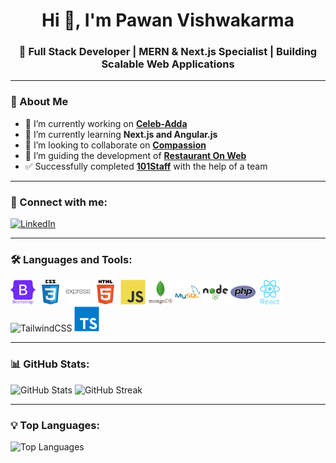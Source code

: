 <h1 align="center">Hi 👋, I'm Pawan Vishwakarma</h1>
<h3 align="center">🌟 Full Stack Developer | MERN & Next.js Specialist | Building Scalable Web Applications</h3>

---

### 🚀 About Me
- 🔭 I’m currently working on **[Celeb-Adda](https://celebadda.com/)**
- 🌱 I’m currently learning **Next.js and Angular.js**
- 👯 I’m looking to collaborate on **[Compassion](https://cukwebsite.co.uk/)**
- 🤝 I’m guiding the development of **[Restaurant On Web](https://restaurantonweb.mydevsystems.com/)**
- ✅ Successfully completed **[101Staff](https://101staff.co.uk/)** with the help of a team

---

### 💼 Connect with me:
<p align="left">
  <a href="https://www.linkedin.com/in/pawan-vishwakarma-591659234/" target="blank">
    <img src="https://img.shields.io/badge/LinkedIn-0A66C2?style=for-the-badge&logo=linkedin&logoColor=white" alt="LinkedIn" />
  </a>
</p>

---

### 🛠️ Languages and Tools:
<p align="left">
  <img src="https://raw.githubusercontent.com/devicons/devicon/master/icons/bootstrap/bootstrap-plain-wordmark.svg" alt="Bootstrap" width="40" height="40"/>
  <img src="https://raw.githubusercontent.com/devicons/devicon/master/icons/css3/css3-original-wordmark.svg" alt="CSS3" width="40" height="40"/>
  <img src="https://raw.githubusercontent.com/devicons/devicon/master/icons/express/express-original-wordmark.svg" alt="Express" width="40" height="40"/>
  <img src="https://raw.githubusercontent.com/devicons/devicon/master/icons/html5/html5-original-wordmark.svg" alt="HTML5" width="40" height="40"/>
  <img src="https://raw.githubusercontent.com/devicons/devicon/master/icons/javascript/javascript-original.svg" alt="JavaScript" width="40" height="40"/>
  <img src="https://raw.githubusercontent.com/devicons/devicon/master/icons/mongodb/mongodb-original-wordmark.svg" alt="MongoDB" width="40" height="40"/>
  <img src="https://raw.githubusercontent.com/devicons/devicon/master/icons/mysql/mysql-original-wordmark.svg" alt="MySQL" width="40" height="40"/>
  <img src="https://raw.githubusercontent.com/devicons/devicon/master/icons/nodejs/nodejs-original-wordmark.svg" alt="Node.js" width="40" height="40"/>
  <img src="https://raw.githubusercontent.com/devicons/devicon/master/icons/php/php-original.svg" alt="PHP" width="40" height="40"/>
  <img src="https://raw.githubusercontent.com/devicons/devicon/master/icons/react/react-original-wordmark.svg" alt="React" width="40" height="40"/>
  <img src="https://www.vectorlogo.zone/logos/tailwindcss/tailwindcss-icon.svg" alt="TailwindCSS" width="40" height="40"/>
  <img src="https://raw.githubusercontent.com/devicons/devicon/master/icons/typescript/typescript-original.svg" alt="TypeScript" width="40" height="40"/>
</p>

---

### 📊 GitHub Stats:
<p align="left">
  <img src="https://github-readme-stats.vercel.app/api?username=pawangeek&show_icons=true&theme=radical" alt="GitHub Stats" />
  <img src="https://github-readme-streak-stats.herokuapp.com/?user=pawangeek&theme=radical" alt="GitHub Streak" />
</p>

---

### 💡 Top Languages:
<p align="left">
  <img src="https://github-readme-stats.vercel.app/api/top-langs/?username=pawangeek&layout=compact&theme=radical" alt="Top Languages" />
</p>
